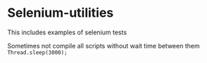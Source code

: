 # Selenium-utilities
This includes examples of selenium tests


Sometimes not compile all scripts without wait time between them
``Thread.sleep(3000);``
